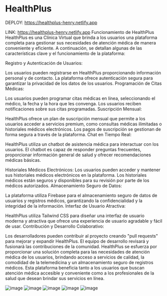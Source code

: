 # HealthPlus

DEPLOY: https://healthplus-henry.netlify.app

LINK: https://healthplus-henry.netlify.app Funcionamiento de HealthPlus HealthPlus es una Clínica Virtual que brinda a los usuarios una plataforma completa para gestionar sus necesidades de atención médica de manera conveniente y eficiente. A continuación, se detallan algunas de las características clave y el funcionamiento de la plataforma:

Registro y Autenticación de Usuarios:

Los usuarios pueden registrarse en HealthPlus proporcionando información personal y de contacto. La plataforma ofrece autenticación segura para garantizar la privacidad de los datos de los usuarios. Programación de Citas Médicas:

Los usuarios pueden programar citas médicas en línea, seleccionando el médico, la fecha y la hora que les convenga. Los usuarios reciben notificaciones sobre sus citas programadas. Suscripción Mensual:

HealthPlus ofrece un plan de suscripción mensual que permite a los usuarios acceder a servicios premium, como consultas médicas ilimitadas o historiales médicos electrónicos. Los pagos de suscripción se gestionan de forma segura a través de la plataforma. Chat en Tiempo Real:

HealthPlus utiliza un chatbot de asistencia médica para interactuar con los usuarios. El chatbot es capaz de responder preguntas frecuentes, proporcionar información general de salud y ofrecer recomendaciones médicas básicas.

Historiales Médicos Electrónicos: Los usuarios pueden acceder y mantener sus historiales médicos electrónicos en la plataforma. Los historiales médicos están seguros y disponibles para su revisión por parte de los médicos autorizados. Almacenamiento Seguro de Datos:

La plataforma utiliza Firebase para el almacenamiento seguro de datos de usuarios y registros médicos, garantizando la confidencialidad y la integridad de la información. Interfaz de Usuario Atractiva:

HealthPlus utiliza Tailwind CSS para diseñar una interfaz de usuario moderna y atractiva que ofrece una experiencia de usuario agradable y fácil de usar. Contribución y Desarrollo Colaborativo:

Los desarrolladores pueden contribuir al proyecto creando "pull requests" para mejorar y expandir HealthPlus. El equipo de desarrollo revisará y fusionará las contribuciones de la comunidad. HealthPlus se esfuerza por proporcionar una solución completa para las necesidades de atención médica de los usuarios, brindando acceso a servicios de calidad, la comodidad de la telemedicina y un almacenamiento seguro de registros médicos. Esta plataforma beneficia tanto a los usuarios que buscan atención médica accesible y conveniente como a los profesionales de la salud que desean brindar sus servicios en línea.


![image](https://github.com/JornabeDV/PF-HealthPlus/assets/103864663/6d5cb8ab-153f-474c-94a4-2c02014506df)
![image](https://github.com/JornabeDV/PF-HealthPlus/assets/103864663/7d003aff-5655-45e3-beec-7e5fbb23a010)
![image](https://github.com/JornabeDV/PF-HealthPlus/assets/103864663/2dfedaf4-6a65-47cd-848b-a66aa4430479)
![image](https://github.com/JornabeDV/PF-HealthPlus/assets/103864663/69a337a0-3d30-4e18-8263-583a94570f11)
![image](https://github.com/JornabeDV/PF-HealthPlus/assets/103864663/40bb654f-676a-4345-9f50-babca60e6a2e)
